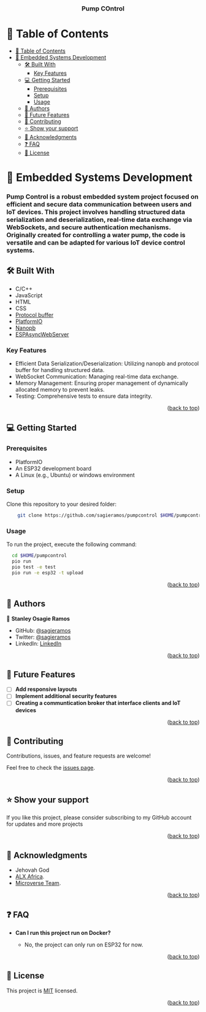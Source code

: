 <div align="center">

  <h3><b>Pump COntrol</b></h3>

</div>

# 📗 Table of Contents

- [📗 Table of Contents](#-table-of-contents)
- [📖 Embedded Systems Development ](#-pumcontrol-)
  - [🛠  Built With ](#--built-with-)
    - [Key Features ](#key-features-)
  - [💻 Getting Started ](#-getting-started-)
    - [Prerequisites](#prerequisites)
    - [Setup](#setup)
    - [Usage](#usage)
  - [👥 Authors ](#-authors-)
  - [🔭 Future Features ](#-future-features-)
  - [🤝 Contributing ](#-contributing-)
  - [⭐️ Show your support ](#️-show-your-support-)
  - [🙏 Acknowledgments ](#-acknowledgments-)
  - [❓ FAQ ](#-faq-)
  - [📝 License ](#-license-)


# 📖 Embedded Systems Development <a name="pumcontrol"></a>

### Pump Control is a robust embedded system project focused on efficient and secure data communication between users and IoT devices. This project involves handling structured data serialization and deserialization, real-time data exchange via WebSockets, and secure authentication mechanisms. Originally created for controlling a water pump, the code is versatile and can be adapted for various IoT device control systems.

## 🛠  Built With <a name="built-with"></a>
- C/C++
- JavaScript
- HTML
- CSS
- [Protocol buffer](https://protobuf.dev/) 
- [PlatformIO](https://platformio.org/)
- [Nanopb](https://github.com/nanopb/nanopb)
- [ESPAsyncWebServer](https://github.com/lacamera/ESPAsyncWebServer)

### Key Features <a name="key-features"></a>

- Efficient Data Serialization/Deserialization: Utilizing nanopb and protocol buffer for handling structured data.
- WebSocket Communication: Managing real-time data exchange.
- Memory Management: Ensuring proper management of dynamically allocated memory to prevent leaks.
- Testing: Comprehensive tests to ensure data integrity.

<p align="right">(<a href="#readme-top">back to top</a>)</p>

## 💻 Getting Started <a name="getting-started"></a>

### Prerequisites

- PlatformIO
- An ESP32 development board
- A Linux (e.g., Ubuntu) or windows environment

### Setup

Clone this repository to your desired folder:
```sh
    git clone https://github.com/sagieramos/pumpcontrol $HOME/pumpcontrol
```
### Usage

To run the project, execute the following command:

```sh
  cd $HOME/pumpcontrol
  pio run
  pio test -e test
  pio run -e esp32 -t upload
```

<p align="right">(<a href="#readme-top">back to top</a>)</p>


## 👥 Authors <a name="authors"></a>
👤 **Stanley Osagie Ramos**
- GitHub: [@sagieramos](https://github.com/sagieramos)
- Twitter: [@sagieramos](https://twitter.com/sagieramos)
- LinkedIn: [LinkedIn](https://linkedin.com/in/sagieramos)

<p align="right">(<a href="#readme-top">back to top</a>)</p>


## 🔭 Future Features <a name="future-features"></a>

- [ ] **Add responsive layouts**
- [ ] **Implement additional security features**
- [ ] **Creating a communtication broker that interface clients and IoT devices**

<p align="right">(<a href="#readme-top">back to top</a>)</p>

## 🤝 Contributing <a name="contributing"></a>

Contributions, issues, and feature requests are welcome!

Feel free to check the [issues page](https://github.com/sagieramos/pumpcontrol/issues).

<p align="right">(<a href="#readme-top">back to top</a>)</p>



## ⭐️ Show your support <a name="support"></a>

If you like this project, please consider subscribing to my GitHub account for updates and more projects

<p align="right">(<a href="#readme-top">back to top</a>)</p>


## 🙏 Acknowledgments <a name="acknowledgements"></a>
- Jehovah God
- [ALX Africa](https://www.alxafrica.com/).
- [Microverse Team](https://www.microverse.org/).

<p align="right">(<a href="#readme-top">back to top</a>)</p>

## ❓ FAQ <a name="faq"></a>

- **Can I run this project run on Docker?**

  - No, the project can only run on ESP32 for now.

<p align="right">(<a href="#readme-top">back to top</a>)</p>

## 📝 License <a name="license"></a>

This project is [MIT](./LICENSE) licensed.

<p align="right">(<a href="#readme-top">back to top</a>)</p>



<!-- https://www.iconpacks.net/free-icon/warning-sign-9773.html -->